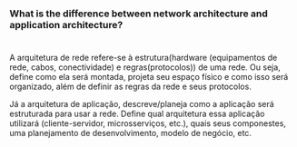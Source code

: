 ### What is the difference between network architecture and application architecture?

#

A arquitetura de rede refere-se à estrutura(hardware (equipamentos de rede, cabos, conectividade) e regras(protocolos)) de uma rede. Ou seja, define como ela será montada, projeta seu espaço físico e como isso será organizado, além de definir as regras da rede e seus protocolos.

Já a arquitetura de aplicação, descreve/planeja como a aplicação será estruturada para usar a rede. Define qual arquitetura essa aplicação utilizará (cliente-servidor, microsserviços, etc.), quais seus componestes, uma planejamento de desenvolvimento, modelo de negócio, etc.